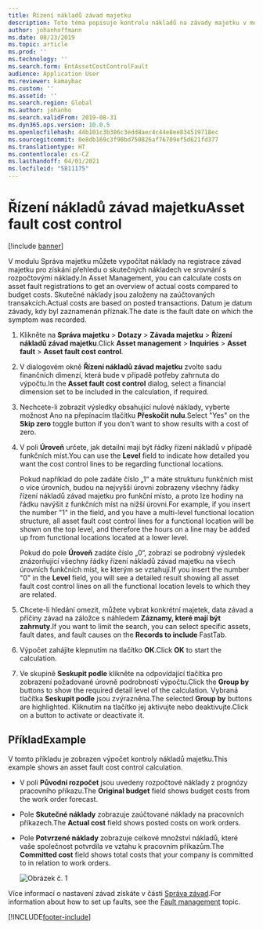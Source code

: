 ```yaml
---
title: Řízení nákladů závad majetku
description: Toto téma popisuje kontrolu nákladů na závady majetku v modulu Správa majetku.
author: johanhoffmann
ms.date: 08/23/2019
ms.topic: article
ms.prod: ''
ms.technology: ''
ms.search.form: EntAssetCostControlFault
audience: Application User
ms.reviewer: kamaybac
ms.custom: ''
ms.assetid: ''
ms.search.region: Global
ms.author: johanho
ms.search.validFrom: 2019-08-31
ms.dyn365.ops.version: 10.0.5
ms.openlocfilehash: 44b101c3b386c3edd8aec4c44e8ee834519718ec
ms.sourcegitcommit: 0e8db169c3f90bd750826af76709ef5d621fd377
ms.translationtype: HT
ms.contentlocale: cs-CZ
ms.lasthandoff: 04/01/2021
ms.locfileid: "5811175"
---
```

# <a name="asset-fault-cost-control"></a><span data-ttu-id="0aee3-103">Řízení nákladů závad majetku</span><span class="sxs-lookup"><span data-stu-id="0aee3-103">Asset fault cost control</span></span>

[!include [banner](../../includes/banner.md)]

 

<span data-ttu-id="0aee3-104">V modulu Správa majetku můžete vypočítat náklady na registrace závad majetku pro získání přehledu o skutečných nákladech ve srovnání s rozpočtovými náklady.</span><span class="sxs-lookup"><span data-stu-id="0aee3-104">In Asset Management, you can calculate costs on asset fault registrations to get an overview of actual costs compared to budget costs.</span></span> <span data-ttu-id="0aee3-105">Skutečné náklady jsou založeny na zaúčtovaných transakcích.</span><span class="sxs-lookup"><span data-stu-id="0aee3-105">Actual costs are based on posted transactions.</span></span> <span data-ttu-id="0aee3-106">Datum je datum závady, kdy byl zaznamenán příznak.</span><span class="sxs-lookup"><span data-stu-id="0aee3-106">The date is the fault date on which the symptom was recorded.</span></span>

1. <span data-ttu-id="0aee3-107">Klikněte na **Správa majetku** > **Dotazy** > **Závada majetku** > **Řízení nákladů závad majetku**.</span><span class="sxs-lookup"><span data-stu-id="0aee3-107">Click **Asset management** > **Inquiries** > **Asset fault** > **Asset fault cost control**.</span></span>

2. <span data-ttu-id="0aee3-108">V dialogovém okně **Řízení nákladů závad majetku** zvolte sadu finančních dimenzí, která bude v případě potřeby zahrnuta do výpočtu.</span><span class="sxs-lookup"><span data-stu-id="0aee3-108">In the **Asset fault cost control** dialog, select a financial dimension set to be included in the calculation, if required.</span></span>

4. <span data-ttu-id="0aee3-109">Nechcete-li zobrazit výsledky obsahující nulové náklady, vyberte možnost Ano na přepínacím tlačítku **Přeskočit nulu**.</span><span class="sxs-lookup"><span data-stu-id="0aee3-109">Select "Yes" on the **Skip zero** toggle button if you don't want to show results with a cost of zero.</span></span>

5. <span data-ttu-id="0aee3-110">V poli **Úroveň** určete, jak detailní mají být řádky řízení nákladů v případě funkčních míst.</span><span class="sxs-lookup"><span data-stu-id="0aee3-110">You can use the **Level** field to indicate how detailed you want the cost control lines to be regarding functional locations.</span></span> 

    <span data-ttu-id="0aee3-111">Pokud například do pole zadáte číslo „1“ a máte strukturu funkčních míst o více úrovních, budou na nejvyšší úrovni zobrazeny všechny řádky řízení nákladů závad majetku pro funkční místo, a proto lze hodiny na řádku navýšit z funkčních míst na nižší úrovni.</span><span class="sxs-lookup"><span data-stu-id="0aee3-111">For example, if you insert the number "1" in the field, and you have a multi-level functional location structure, all asset fault cost control lines for a functional location will be shown on the top level, and therefore the hours on a line may be added up from functional locations located at a lower level.</span></span> 
    
    <span data-ttu-id="0aee3-112">Pokud do pole **Úroveň** zadáte číslo „0“, zobrazí se podrobný výsledek znázorňující všechny řádky řízení nákladů závad majetku na všech úrovních funkčních míst, ke kterým se vztahují.</span><span class="sxs-lookup"><span data-stu-id="0aee3-112">If you insert the number "0" in the **Level** field, you will see a detailed result showing all asset fault cost control lines on all the functional location levels to which they are related.</span></span>

6. <span data-ttu-id="0aee3-113">Chcete-li hledání omezit, můžete vybrat konkrétní majetek, data závad a příčiny závad na záložce s náhledem **Záznamy, které mají být zahrnuty**.</span><span class="sxs-lookup"><span data-stu-id="0aee3-113">If you want to limit the search, you can select specific assets, fault dates, and fault causes on the **Records to include** FastTab.</span></span>

7. <span data-ttu-id="0aee3-114">Výpočet zahájíte klepnutím na tlačítko **OK**.</span><span class="sxs-lookup"><span data-stu-id="0aee3-114">Click **OK** to start the calculation.</span></span>

8. <span data-ttu-id="0aee3-115">Ve skupině **Seskupit podle** klikněte na odpovídající tlačítka pro zobrazení požadované úrovně podrobností výpočtu.</span><span class="sxs-lookup"><span data-stu-id="0aee3-115">Click the **Group by** buttons to show the required detail level of the calculation.</span></span> <span data-ttu-id="0aee3-116">Vybraná tlačítka **Seskupit podle** jsou zvýrazněna.</span><span class="sxs-lookup"><span data-stu-id="0aee3-116">The selected **Group by** buttons are highlighted.</span></span> <span data-ttu-id="0aee3-117">Kliknutím na tlačítko jej aktivujte nebo deaktivujte.</span><span class="sxs-lookup"><span data-stu-id="0aee3-117">Click on a button to activate or deactivate it.</span></span>

## <a name="example"></a><span data-ttu-id="0aee3-118">Příklad</span><span class="sxs-lookup"><span data-stu-id="0aee3-118">Example</span></span>

<span data-ttu-id="0aee3-119">V tomto příkladu je zobrazen výpočet kontroly nákladů majetku.</span><span class="sxs-lookup"><span data-stu-id="0aee3-119">This example shows an asset fault cost control calculation.</span></span>

- <span data-ttu-id="0aee3-120">V poli **Původní rozpočet** jsou uvedeny rozpočtové náklady z prognózy pracovního příkazu.</span><span class="sxs-lookup"><span data-stu-id="0aee3-120">The **Original budget** field shows budget costs from the work order forecast.</span></span> 
- <span data-ttu-id="0aee3-121">Pole **Skutečné náklady** zobrazuje zaúčtované náklady na pracovních příkazech.</span><span class="sxs-lookup"><span data-stu-id="0aee3-121">The **Actual cost** field shows posted costs on work orders.</span></span> 
- <span data-ttu-id="0aee3-122">Pole **Potvrzené náklady** zobrazuje celkové množství nákladů, které vaše společnost potvrdila ve vztahu k pracovním příkazům.</span><span class="sxs-lookup"><span data-stu-id="0aee3-122">The **Committed cost** field shows total costs that your company is committed to in relation to work orders.</span></span>

    ![Obrázek č. 1](media/05-controlling-and-reporting.png)

<span data-ttu-id="0aee3-124">Více informací o nastavení závad získáte v části [Správa závad](../setup-for-work-orders/fault-management.md).</span><span class="sxs-lookup"><span data-stu-id="0aee3-124">For information about how to set up faults, see the [Fault management](../setup-for-work-orders/fault-management.md) topic.</span></span>


[!INCLUDE[footer-include](../../../includes/footer-banner.md)]